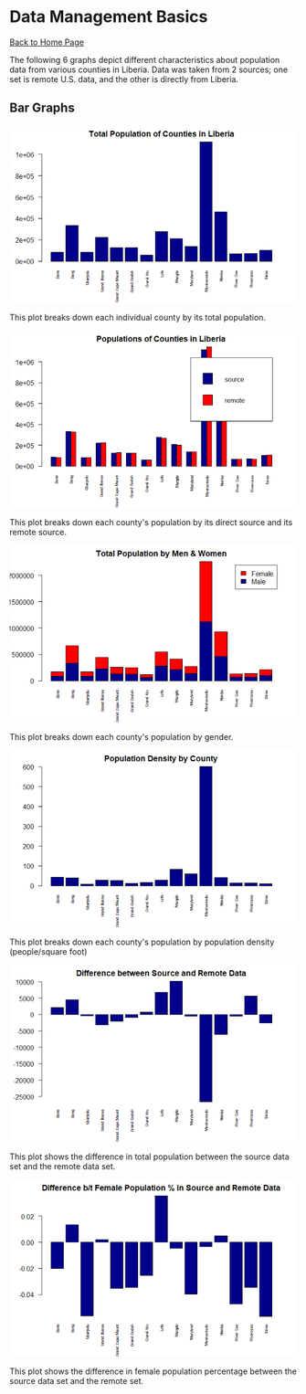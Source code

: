 # Data Management Basics

[Back to Home Page](https://jeremy-swack.github.io/wicked-problems/)

The following 6 graphs depict different characteristics about population data from various counties in Liberia. Data was taken from 2 sources; one set is remote U.S. data, and the other is directly from Liberia. 

## Bar Graphs

![](total_population.png)

This plot breaks down each individual county by its total population.

![](total_population_src_rmt.png)

This plot breaks down each county's population by its direct source and its remote source.

![](men_women.png)

This plot breaks down each county's population by gender.

![](pop_density.png)

This plot breaks down each county's population by population density (people/square foot)

![](diff_src_rmt.png)

This plot shows the difference in total population between the source data set and the remote data set.

![](diff_src_rmt_female_pct.png)

This plot shows the difference in female population percentage between the source data set and the remote set.
